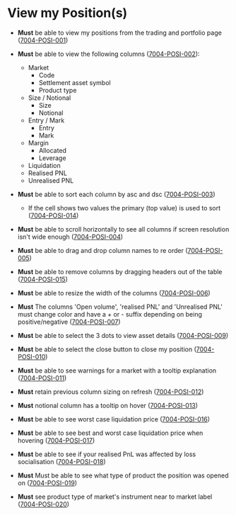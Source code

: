 # View my Position(s)

- **Must** be able to view my positions from the trading and portfolio page (<a name="7004-POSI-001" href="#7004-POSI-001">7004-POSI-001</a>)

- **Must** be able to view the following columns (<a name="7004-POSI-002" href="#7004-POSI-002">7004-POSI-002</a>):

  - Market
    - Code
    - Settlement asset symbol
    - Product type
  - Size / Notional
    - Size
    - Notional
  - Entry / Mark
    - Entry
    - Mark
  - Margin
    - Allocated
    - Leverage
  - Liquidation
  - Realised PNL
  - Unrealised PNL

- **Must** be able to sort each column by asc and dsc (<a name="7004-POSI-003" href="#7004-POSI-003">7004-POSI-003</a>)

  - If the cell shows two values the primary (top value) is used to sort (<a name="7004-POSI-014" href="#7004-POSI-014">7004-POSI-014</a>)

- **Must** be able to scroll horizontally to see all columns if screen resolution isn't wide enough (<a name="7004-POSI-004" href="#7004-POSI-004">7004-POSI-004</a>)

- **Must** be able to drag and drop column names to re order (<a name="7004-POSI-005" href="#7004-POSI-005">7004-POSI-005</a>)

- **Must** be able to remove columns by dragging headers out of the table (<a name="7004-POSI-015" href="#7004-POSI-015">7004-POSI-015</a>)

- **Must** be able to resize the width of the columns (<a name="7004-POSI-006" href="#7004-POSI-006">7004-POSI-006</a>)

- **Must** The columns 'Open volume', 'realised PNL' and 'Unrealised PNL' must change color and have a + or - suffix depending on being positive/negative (<a name="7004-POSI-007" href="#7004-POSI-007">7004-POSI-007</a>)

- **Must** be able to select the 3 dots to view asset details (<a name="7004-POSI-009" href="#7004-POSI-009">7004-POSI-009</a>)

- **Must** be able to select the close button to close my position (<a name="7004-POSI-010" href="#7004-POSI-010">7004-POSI-010</a>)

- **Must** be able to see warnings for a market with a tooltip explanation (<a name="7004-POSI-011" href="#7004-POSI-011">7004-POSI-011</a>)

- **Must** retain previous column sizing on refresh (<a name="7004-POSI-012" href="#7004-POSI-012">7004-POSI-012</a>)

- **Must** notional column has a tooltip on hover (<a name="7004-POSI-013" href="#7004-POSI-013">7004-POSI-013</a>)

- **Must** be able to see worst case liquidation price (<a name="7004-POSI-016" href="#7004-POSI-016">7004-POSI-016</a>)

- **Must** be able to see best and worst case liquidation price when hovering (<a name="7004-POSI-017" href="#7004-POSI-017">7004-POSI-017</a>)

- **Must** be able to see if your realised PnL was affected by loss socialisation (<a name="7004-POSI-018" href="#7004-POSI-018">7004-POSI-018</a>)

- **Must** Must be able to see what type of product the position was opened on (<a name="7004-POSI-019" href="#7004-POSI-019">7004-POSI-019</a>)

- **Must** see product type of market's instrument near to market label (<a name="7004-POSI-020" href="#7004-POSI-020">7004-POSI-020</a>)
